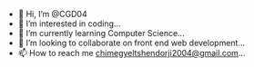 - 👋 Hi, I’m @CGD04
- 👀 I’m interested in coding...
- 🌱 I’m currently learning Computer Science...
- 💞️ I’m looking to collaborate on front end web development...
- 📫 How to reach me chimegyeltshendorji2004@gmail.com...

<!---
CGD04/CGD04 is a ✨ special ✨ repository because its `README.md` (this file) appears on your GitHub profile.
You can click the Preview link to take a look at your changes.
--->
